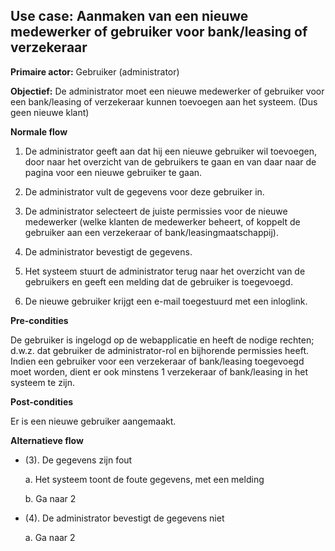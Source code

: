 ## Use case: Aanmaken van een nieuwe medewerker of gebruiker voor bank/leasing of verzekeraar

**Primaire actor:** Gebruiker (administrator)

**Objectief:** De administrator moet een nieuwe medewerker of gebruiker voor een
bank/leasing of verzekeraar kunnen toevoegen aan het systeem. (Dus geen nieuwe
klant)

**Normale flow**

1.  De administrator geeft aan dat hij een nieuwe gebruiker wil toevoegen, door
    naar het overzicht van de gebruikers te gaan en van daar naar de pagina voor
    een nieuwe gebruiker te gaan.

2.  De administrator vult de gegevens voor deze gebruiker in.

3.  De administrator selecteert de juiste permissies voor de nieuwe medewerker
    (welke klanten de medewerker beheert, of koppelt de gebruiker aan een
    verzekeraar of bank/leasingmaatschappij).

4.  De administrator bevestigt de gegevens.

5.  Het systeem stuurt de administrator terug naar het overzicht van de gebruikers en
    geeft een melding dat de gebruiker is toegevoegd.

6.  De nieuwe gebruiker krijgt een e-mail toegestuurd met een inloglink.

**Pre-condities**

De gebruiker is ingelogd op de webapplicatie en heeft de nodige rechten; d.w.z.
dat gebruiker de administrator-rol en bijhorende permissies heeft. Indien een
gebruiker voor een verzekeraar of bank/leasing toegevoegd moet worden, dient er
ook minstens 1 verzekeraar of bank/leasing in het systeem te zijn.

**Post-condities**

Er is een nieuwe gebruiker aangemaakt.

**Alternatieve flow**

* (3). De gegevens zijn fout

  a. Het systeem toont de foute gegevens, met een melding

  b. Ga naar 2

* (4). De administrator bevestigt de gegevens niet

  a. Ga naar 2
